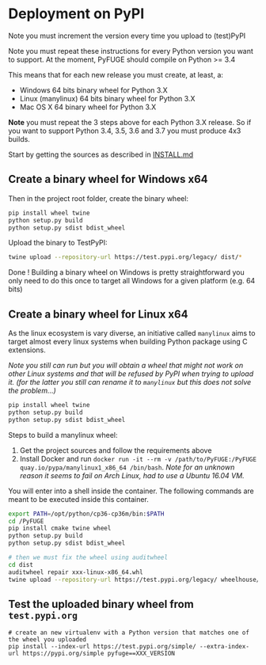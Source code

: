 # Deployment on PyPI

Note you must increment the version every time you upload to (test)PyPI

Note you must repeat these instructions for every Python version you want to support. At the moment, PyFUGE should compile on Python >= 3.4

This means that for each new release you must create, at least, a:
  * Windows 64 bits binary wheel for Python 3.X
  * Linux (manylinux) 64 bits binary wheel for Python 3.X
  * Mac OS X 64 binary wheel for Python 3.X

**Note** you must repeat the 3 steps above for each Python 3.X release. So if you want to support Python 3.4, 3.5, 3.6 and 3.7 you must produce 4x3 builds.

Start by getting the sources as described in [INSTALL.md](docs/INSTALL.md)

## Create a binary wheel for Windows x64

Then in the project root folder, create the binary wheel:

```bash
pip install wheel twine
python setup.py build
python setup.py sdist bdist_wheel
```

Upload the binary to TestPyPI:

```bash
twine upload --repository-url https://test.pypi.org/legacy/ dist/*
```

Done ! Building a binary wheel on Windows is pretty straightforward you only need to do this once to target all Windows for a given platform (e.g. 64 bits)

## Create a binary wheel for Linux x64

As the linux ecosystem is vary diverse, an initiative called `manylinux` aims to target almost every linux systems when building Python package using C extensions.

_Note you still can run but you will obtain a wheel that might not work on other Linux systems and that will be refused by PyPI when trying to upload it. (for the latter you still can rename it to `manylinux` but this does not solve the problem...)_

```bash
pip install wheel twine
python setup.py build
python setup.py sdist bdist_wheel
```

Steps to build a manylinux wheel:

1. Get the project sources and follow the requirements above
1. Install Docker and run `docker run -it --rm -v /path/to/PyFUGE:/PyFUGE quay.io/pypa/manylinux1_x86_64 /bin/bash`. _Note for an unknown reason it seems to fail on Arch Linux, had to use a Ubuntu 16.04 VM._

You will enter into a shell inside the container. The following commands are meant to be executed inside this container.

```bash
export PATH=/opt/python/cp36-cp36m/bin:$PATH
cd /PyFUGE
pip install cmake twine wheel
python setup.py build
python setup.py sdist bdist_wheel

# then we must fix the wheel using auditwheel
cd dist
auditwheel repair xxx-linux-x86_64.whl
twine upload --repository-url https://test.pypi.org/legacy/ wheelhouse/*
```

## Test the uploaded binary wheel from `test.pypi.org`

```
# create an new virtualenv with a Python version that matches one of the wheel you uploaded
pip install --index-url https://test.pypi.org/simple/ --extra-index-url https://pypi.org/simple pyfuge==XXX_VERSION
```


